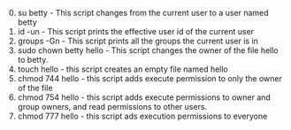 0. su betty   - This script changes from the current user to a user named betty
1. id -un     - This script prints the effective user id of the current user
2. groups -Gn - This script prints all the groups the current user is in
3. sudo chown betty hello - This script changes the owner of the file hello to betty.
4. touch hello - this script creates an empty file named hello
5. chmod 744 hello - this script adds execute permission to only the owner of the file
6. chmod 754 hello - this script adds execute permissions to owner and group owners, and read permissions to other users.
7. chmod 777 hello - this script ads execution permissions to everyone
